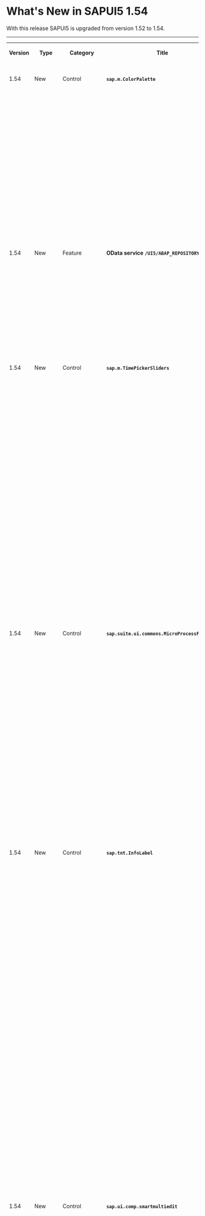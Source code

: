<!-- loioc838330d188c4019826a0a50d7d32db1 -->

# What's New in SAPUI5 1.54

With this release SAPUI5 is upgraded from version 1.52 to 1.54.

****


<table>
<tr>
<th valign="top">

Version



</th>
<th valign="top">

Type



</th>
<th valign="top">

Category



</th>
<th valign="top">

Title



</th>
<th valign="top">

Description



</th>
<th valign="top">

Action



</th>
<th valign="top">

Available as of



</th>
</tr>
<tr>
<td valign="top">

1.54 



</td>
<td valign="top">

New 



</td>
<td valign="top">

Control 



</td>
<td valign="top">

**`sap.m.ColorPalette`** 



</td>
<td valign="top">

**`sap.m.ColorPalette`**

Provides the user with a palette containing up to 15 predefined web-standard colors, such as, Gold, Dark Magenta, and White. You can enable a *Default Color* button with a specified default color visible for the user. If the predefined set of colors is not sufficient, you can enable a *More Colors* button that opens `sap.ui.unified.ColorPicker`. For more information, see the [API Reference](https://ui5.sap.com/#/api/sap.m.ColorPalette) and the [Samples](https://ui5.sap.com/#/entity/sap.m.ColorPalette).

![](images/sap_m_ColorPalette_b85d1e8.png)

<sub>New•Control•Info Only•1.54</sub>



</td>
<td valign="top">

Info Only



</td>
<td valign="top">

2018-04-26



</td>
</tr>
<tr>
<td valign="top">

1.54 



</td>
<td valign="top">

New 



</td>
<td valign="top">

Feature 



</td>
<td valign="top">

**OData service `/UI5/ABAP_REPOSITORY_SRV`** 



</td>
<td valign="top">

**OData service `/UI5/ABAP_REPOSITORY_SRV`**

The OData service `/UI5/ABAP_REPOSITORY_SRV` is now available for loading SAPUI5 apps, components, or libraries into an SAPUI5 ABAP repository located on an SAP NetWeaver Application Server ABAP system for deployment and delivery. The service uploads the underlying files that are collected in a zip file. This can be of interest for SAPUI5 development teams that operate a continuous integration build with a build server, for example Jenkins, and manage their development in a version control system, for example, Git.

For more information, see [Using an OData Service to Load Data to the SAPUI5 ABAP Repository](../05_Developing_Apps/using-an-odata-service-to-load-data-to-the-sapui5-abap-repository-a883327.md).

<sub>New•Feature•Info Only•1.54</sub>



</td>
<td valign="top">

Info Only 



</td>
<td valign="top">

2018-04-26



</td>
</tr>
<tr>
<td valign="top">

1.54 



</td>
<td valign="top">

New 



</td>
<td valign="top">

Control 



</td>
<td valign="top">

**`sap.m.TimePickerSliders`** 



</td>
<td valign="top">

**`sap.m.TimePickerSliders`**

Enables the user to choose time, in different formats, from the available lists in the sliders. The control can be used inside any container. For more information, see the [API Reference](https://ui5.sap.com/#/api/sap.m.TimePickerSliders) and the [Samples](https://ui5.sap.com/#/entity/sap.m.TimePickerSliders).

![](images/New_Control_TimePickerSliders_182377a.png)

<sub>New•Control•Info Only•1.54</sub>



</td>
<td valign="top">

Info Only 



</td>
<td valign="top">

2018-04-26



</td>
</tr>
<tr>
<td valign="top">

1.54 



</td>
<td valign="top">

New 



</td>
<td valign="top">

Control 



</td>
<td valign="top">

**`sap.suite.ui.commons.MicroProcessFlow`** 



</td>
<td valign="top">

**`sap.suite.ui.commons.MicroProcessFlow`**

Enables you to embed process flow indicators into other controls, such as headers, lists, and tables. This control acts as a generic container with process flow nodes laid out linearly along the horizontal axis. By default, the process flow nodes appear as circular icons that use semantic colors and provide click events. The default nodes can be replaced by other SAPUI5 controls, such as micro charts, status indicators, buttons, and labels.

For more information, see [Micro Process Flow](../10_More_About_Controls/micro-process-flow-28977b2.md), the [API Reference](https://ui5.sap.com/#/api/sap.suite.ui.commons.MicroProcessFlow) and the [Samples](https://ui5.sap.com/#/entity/sap.suite.ui.commons.MicroProcessFlow).

![Micro Process Flow with a Popup Dialog](images/WhatsNew_154_MicroProcessFlow_e40ca58.jpg)

<sub>New•Control•Info Only•1.54</sub>



</td>
<td valign="top">

Info Only 



</td>
<td valign="top">

2018-04-26



</td>
</tr>
<tr>
<td valign="top">

1.54 



</td>
<td valign="top">

New 



</td>
<td valign="top">

Control 



</td>
<td valign="top">

**`sap.tnt.InfoLabel`** 



</td>
<td valign="top">

**`sap.tnt.InfoLabel`**

Small non-interactive control whose purpose is to attract attention to a certain piece of information such as a state, quantity, condition. The control is vertically aligned with the SAPUI5 `Input` and `Button` control families.

`InfoLabel` has a `renderMode` property with the values `loose` and `narrow` that specify the side paddings. By default, the padding is loose, but for numeric text values, use narrow paddings.

![](images/Loose_padding_d1abdba.png)

![](images/Narrow_padding_3c06475.png)

The background and text color combinations are predefined. You can choose from 9 color schemes where the text content and choice of color depend on your preferences. The `colorScheme` property also accepts a digit as a value.

![](images/Color_schemes_8cea644.png)

The size of the `InfoLabel` control adjusts to fit other controls, such as non-editable forms or tables, when the `displayOnly` property is set to `true`.

![](images/displayOnly_9023f00.png)

For more information, see the [API Reference](https://ui5.sap.com/#/api/sap.tnt.InfoLabel) and the [Samples](https://ui5.sap.com/#/entity/sap.tnt.InfoLabel).

<sub>New•Control•Info Only•1.54</sub>



</td>
<td valign="top">

Info Only 



</td>
<td valign="top">

2018-04-26



</td>
</tr>
<tr>
<td valign="top">

1.54 



</td>
<td valign="top">

New 



</td>
<td valign="top">

Control 



</td>
<td valign="top">

**`sap.ui.comp.smartmultiedit`** 



</td>
<td valign="top">

**`sap.ui.comp.smartmultiedit`**

Enables the users to perform mass changes on multiple homogeneous objects. When you pass a set of such objects to the `SmartMultiEdit` control, it provides a customizable list of object attributes. Each attribute value can be changed, cleared, or kept as it is. The control provides value helpers, formatting, and validation, based on the data types of individual object attributes. For more information, see [Smart Multi Edit](../10_More_About_Controls/smart-multi-edit-0907251.md), the [API Reference](https://ui5.sap.com/#/api/sap.ui.comp.smartmultiedit.Field) and the [Samples](https://ui5.sap.com/#/entity/sap.ui.comp.smartmultiedit.Container).

![Smart Multi Edit Fields in a Smart Form Dialog](images/WhatsNew_154_SmartMultiEdit_d474f0c.jpg)

<sub>New•Control•Info Only•1.54</sub>



</td>
<td valign="top">

Info Only 



</td>
<td valign="top">

2018-04-26



</td>
</tr>
<tr>
<td valign="top">

1.54 



</td>
<td valign="top">

Changed 



</td>
<td valign="top">

Feature 



</td>
<td valign="top">

**Initialization Module for Bootstrap** 



</td>
<td valign="top">

**Initialization Module for Bootstrap**

You can now specify an initialization module that is loaded and executed after the initialization of the core with the configuration parameter `onInit` like this:.

```html
<script src="/sapui5/resources/sap-ui-core.js" 
	id="sap-ui-bootstrap"
	data-sap-ui-libs="sap.m" 
	data-sap-ui-oninit="module:sap/app/App"
	data-sap-ui-resourceroots='{"sap.app": "my/local/path"}'

	data-sap-ui-theme="sap_belize"></script>

```

For more information, see [Configuration Options and URL Parameters](../04_Essentials/configuration-options-and-url-parameters-91f2d03.md).

<sub>Changed•Feature•Info Only•1.54</sub>



</td>
<td valign="top">

Info Only 



</td>
<td valign="top">

2018-04-26



</td>
</tr>
<tr>
<td valign="top">

1.54 



</td>
<td valign="top">

Changed 



</td>
<td valign="top">

Feature 



</td>
<td valign="top">

**`manifest` Property for Component Containers** 



</td>
<td valign="top">

**`manifest` Property for Component Containers**

You can now also use the "Manifest First" mechanism for component containers. For more information, see [Using and Nesting Components](../04_Essentials/using-and-nesting-components-346599f.md).

<sub>Changed•Feature•Info Only•1.54</sub>



</td>
<td valign="top">

Info Only 



</td>
<td valign="top">

2018-04-26



</td>
</tr>
<tr>
<td valign="top">

1.54 



</td>
<td valign="top">

Changed 



</td>
<td valign="top">

Feature 



</td>
<td valign="top">

**SAPUI5 OData V4 Model** 



</td>
<td valign="top">

**SAPUI5 OData V4 Model**

The new version of the SAPUI5 OData V4 model has the following features:

-   Enhancements to the adapter to use the V4 model with an OData V2 service:

    -   Handling of complex filters with `and`, `or`, `not`, brackets, and frequently used functions including `contains`.

    -   Support for bound operations by evaluating the V2 annotation `sap:action-for`.

    -   Additional annotation conversions and warnings \(in the console\) for V2 annotations that are not converted.


-   Suspend and resume absolute context and list bindings. A suspended binding will not send requests to the backend.

-   Possibility to refresh a single row in an absolute list binding.

-   Support of bound functions.

-   Newly created entities in an absolute list binding are refreshed/reread automatically after the successful post to the server.

-   It is now possible to request the `x-csrf` token and the root metadata document earlier. This is controlled by model parameter [`earlyRequests`](https://ui5.sap.com/#/api/sap.ui.model.odata.v4.ODataModel/constructor).

    > ### Note:  
    > The default value of `earlyRequests` is **false** and this default may change in the future.

-   Action advertisements can be accessed in bindings by specifying `#<namespace>.<action>` 

    > ### Note:  
    > The previous method for metadata access is still available, but we recommend using a double hash \(\#\#\) syntax instead.


> ### Restriction:  
> Due to the limited feature scope of this version of the SAPUI5 OData V4 model, check that all required features are in place before developing applications. Check the detailed documentation of the features, as certain parts of a feature may be missing. While we aim to be compatible with existing controls, some controls might not work due to small incompatibilities compared to `sap.ui.model.odata.(v2.)ODataModel`, or due to missing features in the model \(such as tree binding\). This also applies to smart controls \(`sap.ui.comp` library\) and SAP Fiori elements that do not support the SAPUI5 OData V4 model, as well as controls such as `TreeTable` and `AnalyticalTable`, which are not supported together with the SAPUI5 OData V4 model. The interface for applications has been changed for easier and more efficient use of the model. For a summary of these changes, see [Changes Compared to OData V2 Model](../04_Essentials/changes-compared-to-odata-v2-model-abd4d7c.md).

For more information, see [OData V4 Model](../04_Essentials/odata-v4-model-5de13cf.md), the [API Reference](https://ui5.sap.com/#/api/sap.ui.model.odata.v4), and the [Sample](https://ui5.sap.com/#/entity/sap.ui.model.odata.v4.ODataModel) in the Demo Kit.

<sub>Changed•Feature•Info Only•1.54</sub>



</td>
<td valign="top">

Info Only 



</td>
<td valign="top">

2018-04-26



</td>
</tr>
<tr>
<td valign="top">

1.54 



</td>
<td valign="top">

Changed 



</td>
<td valign="top">

Feature 



</td>
<td valign="top">

**Default Font** 



</td>
<td valign="top">

**Default Font**

A new default font, the 72 font family that offers some legibility and accessibility enhancements, has been implemented.

> ### Note:  
> Make sure the settings in your application are correct and comply with the new font, for example, texts are placed correctly and fonts are used consistently.

<sub>Changed•Feature•Info Only•1.54</sub>



</td>
<td valign="top">

Info Only 



</td>
<td valign="top">

2018-04-26



</td>
</tr>
<tr>
<td valign="top">

1.54 



</td>
<td valign="top">

Changed 



</td>
<td valign="top">

Feature 



</td>
<td valign="top">

**Spreadsheet Export** 



</td>
<td valign="top">

**Spreadsheet Export**

A new worksheet is available for exported spreadsheets in the `sap.ui.export` library that provides additional context information, such as administrative information like the server. For more information, see the [API Reference for `metaSheetName`](https://ui5.sap.com/#/api/sap.ui.export.Spreadsheet) and the [Sample](https://ui5.sap.com/#/sample/sap.ui.comp.sample.smarttable.mtableCustom/preview).

<sub>Changed•Feature•Info Only•1.54</sub>



</td>
<td valign="top">

Info Only 



</td>
<td valign="top">

2018-04-26



</td>
</tr>
<tr>
<td valign="top">

1.54 



</td>
<td valign="top">

Changed 



</td>
<td valign="top">

Feature 



</td>
<td valign="top">

**Support Assistant Performance and Usability Improvements** 



</td>
<td valign="top">

**Support Assistant Performance and Usability Improvements**

There are several improvements in the Support Assistant tool:

-   Better initial loading performance - now each library should have a `.supportrc` file in its root folder. The purpose of this file is to serve as a metadata container to be used by the Support Assistant ruleset loader module.

    For more information, see [Create a Ruleset for a Library](../04_Essentials/create-a-ruleset-for-a-library-b5a5135.md).

-   Improved perceived UI performance during initial tool loading – achieved by early and dynamic rendering of the most important UI elements and introducing a progress bar in the main screen of the Support Assistant.

-   Improved usability:

    -   The selection of rules to run an analysis has been improved. Now, selecting a library selects all the rules it contains.

    -   The *Issues* and *Rules* buttons are now highlighted to show the user which view is active at the moment.

    -   The issue details in the *Issues* view have been moved from the top to the bottom of the window for better usability.



![](images/Support_Assistant_UI_improvements_f3258c9.png)

<sub>Changed•Feature•Info Only•1.54</sub>



</td>
<td valign="top">

Info Only 



</td>
<td valign="top">

2018-04-26



</td>
</tr>
<tr>
<td valign="top">

1.54 



</td>
<td valign="top">

Changed 



</td>
<td valign="top">

Feature 



</td>
<td valign="top">

**UI5 Inspector Updated** 



</td>
<td valign="top">

**UI5 Inspector Updated**

A new minor version 0.9.4 of the UI5 Inspector is available in the Chrome Web Store with some code adjustments and the new SAPUI5 logo.

<sub>Changed•Feature•Info Only•1.54</sub>



</td>
<td valign="top">

Info Only 



</td>
<td valign="top">

2018-04-26



</td>
</tr>
<tr>
<td valign="top">

1.54 



</td>
<td valign="top">

Changed 



</td>
<td valign="top">

Control 



</td>
<td valign="top">

**`sap.f.DynamicPage`** 



</td>
<td valign="top">

**`sap.f.DynamicPage`**

-   A new `areaShrinkRatio` property is now available for the `sap.f.DynamicPageTitle` class. The property assigns shrinking ratios to the three areas in the `sap.f.DynamicPageTitle` \(Heading, Content, and Actions\). The greater value a section has the faster it shrinks when the screen size is reduced. For more information, see the [API Reference](https://ui5.sap.com/#/api/sap.f.DynamicPageTitle/controlProperties).

-   A new `stateChange` event is introduced for the `sap.f.DynamicPageTitle` class. The event is fired when the state of the title \(expanded or collapsed\) is toggled by user interaction \(by clicking/tapping on the title, by using the expand/collapse button, or by scrolling down the `sap.f.DynamicPage` content\). For more information, see the [API Reference](https://ui5.sap.com/#/api/sap.f.DynamicPageTitle/events/stateChange).


<sub>Changed•Control•Info Only•1.54</sub>



</td>
<td valign="top">

Info Only 



</td>
<td valign="top">

2018-04-26



</td>
</tr>
<tr>
<td valign="top">

1.54 



</td>
<td valign="top">

Changed 



</td>
<td valign="top">

Control 



</td>
<td valign="top">

**`sap.f.FlexibleColumnLayout`** 



</td>
<td valign="top">

**`sap.f.FlexibleColumnLayout`**

A new `backgroundDesign` property is added that specifies the background color of the content. The visualization of the different options depends on the used theme. For more information, see the [API Reference](https://ui5.sap.com/#/api/sap.f.FlexibleColumnLayout/controlProperties).

<sub>Changed•Control•Info Only•1.54</sub>



</td>
<td valign="top">

Info Only 



</td>
<td valign="top">

2018-04-26



</td>
</tr>
<tr>
<td valign="top">

1.54 



</td>
<td valign="top">

Changed 



</td>
<td valign="top">

Control 



</td>
<td valign="top">

**Context Menu** 



</td>
<td valign="top">

**Context Menu**

`sap.m library` for `List`/`ListBase`, `Table`, `Tree` controls and tables in `sap.ui.table`: You can now use the context menu for these controls. For more information, see the [API Reference for the `contextMenu` aggregation](https://ui5.sap.com/#/api/sap.ui.table.Table/aggregations), the [API Reference for the `beforeOpenContextMenu` event](https://ui5.sap.com/#/api/sap.ui.table.Table/events/beforeOpenContextMenu) and the [Sample for `sap.ui.Table`](https://ui5.sap.com/#/sample/sap.ui.table.sample.Menus/preview) \(and the same for `ListBase`\), the [Sample for `sap.m.Table`](https://ui5.sap.com/#/sample/sap.m.sample.TableDnD/preview), and the [Sample for `List`](https://ui5.sap.com/#/sample/sap.m.sample.ListGrouping/preview).

<sub>Changed•Control•Info Only•1.54</sub>



</td>
<td valign="top">

Info Only 



</td>
<td valign="top">

2018-04-26



</td>
</tr>
<tr>
<td valign="top">

1.54 



</td>
<td valign="top">

Changed 



</td>
<td valign="top">

Control 



</td>
<td valign="top">

**Drag and Drop** 



</td>
<td valign="top">

**Drag and Drop**

`sap.m library` for `List`, `Table`, `Tree` controls: You can now use drag and drop for these controls with aggregation `dragDropConfig`. For more information, see the [API Reference for the `dragDropConfig` aggregation](https://ui5.sap.com/#/api/sap.m.ListBase/aggregations.html), the [Sample for `Table`](https://ui5.sap.com/#/sample/sap.m.sample.TableDnD/preview), and the [Sample for `Tree`](https://ui5.sap.com/#/sample/sap.m.sample.TreeDnD/preview).

<sub>Changed•Control•Info Only•1.54</sub>



</td>
<td valign="top">

Info Only 



</td>
<td valign="top">

2018-04-26



</td>
</tr>
<tr>
<td valign="top">

1.54 



</td>
<td valign="top">

Changed 



</td>
<td valign="top">

Control 



</td>
<td valign="top">

**`sap.m.CheckBox`** 



</td>
<td valign="top">

**`sap.m.CheckBox`**

-   A new `wrapping` property is now available that determines whether the text in the control's label is wrapped. When set to `false` \(default\), the label's text is truncated with an ellipsis at the end.

-   A new `displayOnly` property is added that enables visually distinguishable rendering of the control in gray. When set to `true`, the control becomes non-focusable and is not part of the tab chain. The `displayOnly` state is intended to be used in form controls only, and it is different from the read-only state.


For more information, see the [API Reference](https://ui5.sap.com/#/api/sap.m.CheckBox/controlProperties) and the [Sample](https://ui5.sap.com/#/sample/sap.m.sample.CheckBox/preview).

<sub>Changed•Control•Info Only•1.54</sub>



</td>
<td valign="top">

Info Only 



</td>
<td valign="top">

2018-04-26



</td>
</tr>
<tr>
<td valign="top">

1.54 



</td>
<td valign="top">

Changed 



</td>
<td valign="top">

Control 



</td>
<td valign="top">

**`sap.m.DateTimeField`** 



</td>
<td valign="top">

**`sap.m.DateTimeField`**

With the new `initialFocusedDateValue` property, you can now set a JavaScript `Date` object to define the initially focused date/time when a picker popup is opened. This can be used in the context of `sap.m.TimePicker`, `sap.m.DatePicker`, or `sap.m.DateTimePicker` and it only takes into account the time part, the date part, or both parts of the JavaScript `Date` object, respectively. For more information, see the [API Reference](https://ui5.sap.com/#/api/sap.m.DateTimeField).

<sub>Changed•Control•Info Only•1.54</sub>



</td>
<td valign="top">

Info Only 



</td>
<td valign="top">

2018-04-26



</td>
</tr>
<tr>
<td valign="top">

1.54 



</td>
<td valign="top">

Changed 



</td>
<td valign="top">

Control 



</td>
<td valign="top">

**`sap.m.IconTabBar`** 



</td>
<td valign="top">

**`sap.m.IconTabBar`**

-   Updated drag and drop feature for visible tab areas - the drag and drop feature has a new visual indication, including a drop area indicator and a ghost element. The keyboard handling is also updated.

-   Implemented drag and drop in the overflow area of `IconTabBar` – the drag and drop feature is added in the overflow list of `sap.m.IconTabBar`. Rearranging tabs using the keyboard is also enabled in the overflow.

    For more information, see the [API Reference](https://ui5.sap.com/#/api/sap.m.IconTabHeader) and the [Sample](https://ui5.sap.com/#/sample/sap.m.sample.IconTabBarDragDrop/preview).


<sub>Changed•Control•Info Only•1.54</sub>



</td>
<td valign="top">

Info Only 



</td>
<td valign="top">

2018-04-26



</td>
</tr>
<tr>
<td valign="top">

1.54 



</td>
<td valign="top">

Changed 



</td>
<td valign="top">

Control 



</td>
<td valign="top">

**`sap.m.Label`** 



</td>
<td valign="top">

**`sap.m.Label`**

A new `vAlign` property has been added. It specifies the vertical alignment of `sap.m.Label`. To preserve the current behavior of the control, the default value of the property is `inherit`. From now on, app developers can set vertical alignment of `sap.m.Label` with the `vAlign` property using its get/set method, which accepts values from the `sap.ui.core.VerticalAlign` interface. For more information, see the [API Reference](https://ui5.sap.com/#/api/sap.m.Label).

<sub>Changed•Control•Info Only•1.54</sub>



</td>
<td valign="top">

Info Only 



</td>
<td valign="top">

2018-04-26



</td>
</tr>
<tr>
<td valign="top">

1.54 



</td>
<td valign="top">

Changed 



</td>
<td valign="top">

Control 



</td>
<td valign="top">

**`sap.m.Link`** 



</td>
<td valign="top">

**`sap.m.Link`**

A new `validateUrl` property has been added that defines whether the link target URI should be validated. If validation fails, the value of the `href` property will still be set, but it will not be applied to the DOM tree. For more information, see the [API Reference](https://ui5.sap.com/#/api/sap.m.Link/controlProperties).

<sub>Changed•Control•Info Only•1.54</sub>



</td>
<td valign="top">

Info Only 



</td>
<td valign="top">

2018-04-26



</td>
</tr>
<tr>
<td valign="top">

1.54 



</td>
<td valign="top">

Changed 



</td>
<td valign="top">

Control 



</td>
<td valign="top">

**`sap.m.MessagePage`** 



</td>
<td valign="top">

**`sap.m.MessagePage`**

-   With the new `enableFormattedText` Boolean property, you can now enable the text that is set in the `description` property to be rendered as HTML. The new property takes effect only when the `customDescription` aggregation is not set.For a list of supported HTML tags, see the [API Reference](https://ui5.sap.com/#/api/sap.m.FormattedText) for `sap.m.FormattedText`.

-   A new `buttons` aggregation is implemented that allows you to add buttons \(of type `sap.m.Button`\) to the `sap.m.MessagePage`. The buttons are centered under the description of the `MessagePage`. If more buttons are added, and enough space is available , they will be rendered on two or more lines.


For more information, see the [API Reference](https://ui5.sap.com/#/api/sap.m.MessagePage) and the [Sample](https://ui5.sap.com/#/sample/sap.m.sample.MessagePageWithButtons/preview).

<sub>Changed•Control•Info Only•1.54</sub>



</td>
<td valign="top">

Info Only 



</td>
<td valign="top">

2018-04-26



</td>
</tr>
<tr>
<td valign="top">

1.54 



</td>
<td valign="top">

Changed 



</td>
<td valign="top">

Control 



</td>
<td valign="top">

**`sap.m.ObjectStatus`** 



</td>
<td valign="top">

**`sap.m.ObjectStatus`**

The control now has the option to have an active icon and text so the user can click/tap on them. To do this, set the new `active` property to `true`. There is also a new `press` event that fires when the user clicks/taps on active text/icon. For more information, see the [API Reference](https://ui5.sap.com/#/api/sap.m.ObjectStatus) and the [Sample](https://ui5.sap.com/#/sample/sap.m.sample.ObjectStatus/preview).

<sub>Changed•Control•Info Only•1.54</sub>



</td>
<td valign="top">

Info Only 



</td>
<td valign="top">

2018-04-26



</td>
</tr>
<tr>
<td valign="top">

1.54 



</td>
<td valign="top">

Changed 



</td>
<td valign="top">

Control 



</td>
<td valign="top">

**`sap.m.OverflowToolbar`** 



</td>
<td valign="top">

**`sap.m.OverflowToolbar`**

The `sap.m.Label` control is now added to the list of controls that can be moved to the overflow area of `sap.m.OverflowToolbar`.

<sub>Changed•Control•Info Only•1.54</sub>



</td>
<td valign="top">

Info Only 



</td>
<td valign="top">

2018-04-26



</td>
</tr>
<tr>
<td valign="top">

1.54 



</td>
<td valign="top">

Changed 



</td>
<td valign="top">

Control 



</td>
<td valign="top">

**`sap.m.PlanningCalendar`**:



</td>
<td valign="top">

**`sap.m.PlanningCalendar`**

-   A new `getSelectedAppointments` method is implemented which holds the IDs of the selected appointments. If no appointments are selected, an empty array is returned. This is an addition to the `appointmentSelect` event and its `appointment` parameter where you can listen for the value of the `selected` property. For more information, see the [API Reference](https://ui5.sap.com/#/api/sap.m.PlanningCalendar/methods/getSelectedAppointments) and the [Sample](https://ui5.sap.com/#/sample/sap.m.sample.PlanningCalendar/preview).

-   The control now provides the possibility for the user to drag and drop appointments in one `PlanningCalendarRow`. You can enable this behavior with the `enableAppointmentDragAndDrop` Boolean property. When an appointment is dropped over a drop target area, an `appointmentDrop` event is fired. For more information, see the [API Reference](https://ui5.sap.com/#/api/sap.m.PlanningCalendarRow) and the [Sample](https://ui5.sap.com/#/sample/sap.m.sample.PlanningCalendarDnD/preview).

-   For large screens, the date navigation arrows are now displayed closer to the date picker button to improve the experience of date navigation in the `sap.m.PlanningCalendar`.

-   With the use of the new `stickyHeader` property, you can now enable the header area to remain visible \(fixed on top\) when the rest of the content is scrolled out of view. For more information, see the [API Reference](https://ui5.sap.com/#/api/sap.m.PlanningCalendar) and the [Sample](https://ui5.sap.com/#/sample/sap.m.sample.PlanningCalendarWithStickyHeader/preview).

    > ### Restriction:  
    > There is limited browser support, hence the `stickyHeader` API is in experimental state. This API should not be used in a production environment.

-   Until now, the appointments in `sap.m.PlanningCalendar` were sorted vertically according to their duration with the longer ones being on top. With the introduction of the new API method `setCustomAppointmentsSorterCallback`, you can now sort the appointments in a custom way. For more information, see the [API Reference](https://ui5.sap.com/#/api/sap.m.PlanningCalendar) and the [Sample](https://ui5.sap.com/#/sample/sap.m.sample.PlanningCalendarOneLine/preview).


<sub>Changed•Control•Info Only•1.54</sub>



</td>
<td valign="top">

Info Only 



</td>
<td valign="top">

2018-04-26



</td>
</tr>
<tr>
<td valign="top">

1.54 



</td>
<td valign="top">

Changed 



</td>
<td valign="top">

Control 



</td>
<td valign="top">

**`sap.m.StepInput`** 



</td>
<td valign="top">

**`sap.m.StepInput`**

-   You can now add a description and align the text with the use of the new properties: `description`, `fieldWidth`, and `textAlign`. With the `description` property, you can display text after the input field. The `fieldWidth` property specifies how much of the available space is taken from the field and how much from the description \(equal by default\). The `textAlign` property enables you to choose how the numbers in the input field are aligned. For more information, see the [API Reference](https://ui5.sap.com/#/api/sap.m.StepInput/controlProperties).

-   The control now increases the speed in which the value changes when the user presses and holds the increase or decrease buttons.

-   With the new `stepMode` property, you can now decide which calculation method to use for the `value` when the user chooses the increase/decrease buttons. The `AdditionAndSubtraction` type simply adds/subtracts the current `step` to/from the `value`, while the `Multiple` type increases/decreases the `value` to the closest number that is divisible by the `step`. For more information, see the [API Reference](https://ui5.sap.com/#/api/sap.m.StepInput) and the [Sample](https://ui5.sap.com/#/sample/sap.m.sample.StepInput/preview).


<sub>Changed•Control•Info Only•1.54</sub>



</td>
<td valign="top">

Info Only 



</td>
<td valign="top">

2018-04-26



</td>
</tr>
<tr>
<td valign="top">

1.54 



</td>
<td valign="top">

Changed 



</td>
<td valign="top">

Control 



</td>
<td valign="top">

**`sap.m.TimePicker`** 



</td>
<td valign="top">

**`sap.m.TimePicker`**

-   You can now set not only a `00:00` time value but also `24:00` if you need the time to represent the end of the day. To enable this option, set the new `support2400` Boolean property to `true`. For more information, see the [API Reference](https://ui5.sap.com/#/api/sap.m.TimePicker) and the [Sample](https://ui5.sap.com/#/sample/sap.m.sample.TimePicker/preview).

-   With the use of the new `maskMode` property, you can now disable the assistance that is provided for the `sap.m.TimePicker` input. This enables variable length time formats, for example AM/PM formats in different languages. For more information, see the [API Reference](https://ui5.sap.com/#/api/sap.m.TimePicker).


<sub>Changed•Control•Info Only•1.54</sub>



</td>
<td valign="top">

Info Only 



</td>
<td valign="top">

2018-04-26



</td>
</tr>
<tr>
<td valign="top">

1.54 



</td>
<td valign="top">

Changed 



</td>
<td valign="top">

Control 



</td>
<td valign="top">

**`sap.m.Toolbar`** 



</td>
<td valign="top">

**`sap.m.Toolbar`**

A new `style` property has been added that defines the visual style of the `sap.m.Toolbar`. The available styles are theme-dependent and can differ based on the currently used theme. For more information, see the [API Reference](https://ui5.sap.com/#/api/sap.m.Toolbar/controlProperties) and the [Sample](https://ui5.sap.com/#/sample/sap.m.sample.ToolbarDesign/preview).

<sub>Changed•Control•Info Only•1.54</sub>



</td>
<td valign="top">

Info Only 



</td>
<td valign="top">

2018-04-26



</td>
</tr>
<tr>
<td valign="top">

1.54 



</td>
<td valign="top">

Changed 



</td>
<td valign="top">

Control 



</td>
<td valign="top">

**`sap.m.WizardStep`** 



</td>
<td valign="top">

**`sap.m.WizardStep`**

A new Boolean property called `optional` has been added. When set to `true`, it marks a step with the text “Optional” under the step’s title. The new property only affects the visual appearance of the step and does not provide any behavioral changes to the control. For more information, see the [API Reference](https://ui5.sap.com/#/api/sap.m.WizardStep).



</td>
<td valign="top">

Info Only 



</td>
<td valign="top">

2018-04-26



</td>
</tr>
<tr>
<td valign="top">

1.54 



</td>
<td valign="top">

Changed 



</td>
<td valign="top">

Control 



</td>
<td valign="top">

**`sap.ui.comp`** 



</td>
<td valign="top">

**`sap.ui.comp`**

**`sap.ui.comp`** library for `SmartChart`, `SmartFilterBar`, `SmartField` controls: The `com.sap.vocabularies.Common.v1.IsCalendarDate` annotation is now supported. For more information, see the [API Reference](https://ui5.sap.com/#/api/sap.ui.comp.smartfield.SmartField/annotations/IsCalendarDate).

<sub>Changed•Control•Info Only•1.54</sub>



</td>
<td valign="top">

Info Only 



</td>
<td valign="top">

2018-04-26



</td>
</tr>
<tr>
<td valign="top">

1.54 



</td>
<td valign="top">

Changed 



</td>
<td valign="top">

Control 



</td>
<td valign="top">

**`sap.ui.comp.smartchart.SmartChart`** 



</td>
<td valign="top">

**`sap.ui.comp.smartchart.SmartChart`**

-   To improve the responsive behavior of the `SmartChart` control on mobile devices, the UI elements on the toolbar have been rearranged.

-   The new lightweight sample for the `SmartChart` control shows how the control can be used in a simplified way. The toolbar now only includes the title and the possibility to navigate to the related semantic object. For more information, see the [Sample](https://ui5.sap.com/#/sample/sap.ui.comp.sample.smartchart.lightweight/preview).


<sub>Changed•Control•Info Only•1.54</sub>



</td>
<td valign="top">

Info Only 



</td>
<td valign="top">

2018-04-26



</td>
</tr>
<tr>
<td valign="top">

1.54 



</td>
<td valign="top">

Changed 



</td>
<td valign="top">

Control 



</td>
<td valign="top">

**`sap.ui.comp.smartfilterbar.SmartFilterBar`** 



</td>
<td valign="top">

**`sap.ui.comp.smartfilterbar.SmartFilterBar`**

-   In addition to the filters of the bound entity set, the `SmartFilterBar` control now displays parameters of an annotated parameter entity set also for non-aggregating OData services.

-   The `Edm.DateTimeOffset` data type for OData services is now supported. For more information, see the [API Reference](https://ui5.sap.com/#/api/sap.ui.comp.smartfilterbar.SmartFilterBar/annotations/summary).


<sub>Changed•Control•Info Only•1.54</sub>



</td>
<td valign="top">

Info Only 



</td>
<td valign="top">

2018-04-26



</td>
</tr>
<tr>
<td valign="top">

1.54 



</td>
<td valign="top">

Changed 



</td>
<td valign="top">

Control 



</td>
<td valign="top">

**`sap.ui.comp.navpopover.SmartLink`** 



</td>
<td valign="top">

**`sap.ui.comp.navpopover.SmartLink`**

The contact information for the `SmartLink` control can now also display address information. For more information, see the [Sample](https://ui5.sap.com/#/sample/sap.ui.comp.sample.smartlink.example_08/preview). 

<sub>Changed•Control•Info Only•1.54</sub>



</td>
<td valign="top">

Info Only 



</td>
<td valign="top">

2018-04-26



</td>
</tr>
<tr>
<td valign="top">

1.54 



</td>
<td valign="top">

Changed 



</td>
<td valign="top">

Control 



</td>
<td valign="top">

**`sap.ui.comp.smartform.SmartForm`** 



</td>
<td valign="top">

**`sap.ui.comp.smartform.SmartForm`**

Labels in form controls are now wrapped automatically using the `wrapping` property of `sap.m.label`. This prevents long labels from being cut off.

<sub>Changed•Control•Info Only•1.54</sub>



</td>
<td valign="top">

Info Only 



</td>
<td valign="top">

2018-04-26



</td>
</tr>
<tr>
<td valign="top">

1.54 



</td>
<td valign="top">

Changed 



</td>
<td valign="top">

Control 



</td>
<td valign="top">

**`sap.ui.comp.smarttable.SmartTable`** 



</td>
<td valign="top">

**`sap.ui.comp.smarttable.SmartTable`**

`SmartTable` now supports the `CriticalityType` annotation \(for tables of type `sap.ui.table`\) and the `TextArrangement` annotation \(for `AnalyticalTable`\). For more information, see the [API Reference for `CriticalityType`](https://ui5.sap.com/#/api/sap.ui.comp.smarttable.SmartTable/annotations/CriticalityType), the [API Reference for `TextArrangement`](https://ui5.sap.com/#/api/sap.ui.comp.smarttable.SmartTable/annotations/TextArrangement), and the [Sample](https://ui5.sap.com/#/sample/sap.ui.comp.sample.smarttable.smartMTableWithCriticality/preview).

<sub>Changed•Control•Info Only•1.54</sub>



</td>
<td valign="top">

Info Only 



</td>
<td valign="top">

2018-04-26



</td>
</tr>
<tr>
<td valign="top">

1.54 



</td>
<td valign="top">

Changed 



</td>
<td valign="top">

Control 



</td>
<td valign="top">

**`sap.ui.layout.form.Form`** 



</td>
<td valign="top">

**`sap.ui.layout.form.Form`**

Labels in form controls are now wrapped automatically using the `wrapping` property of `sap.m.label`. This prevents long labels from being cut off. For more information, see the [Sample](https://ui5.sap.com/#/sample/sap.ui.layout.sample.Form354wide/preview).

<sub>Changed•Control•Info Only•1.54</sub>



</td>
<td valign="top">

Info Only 



</td>
<td valign="top">

2018-04-26



</td>
</tr>
<tr>
<td valign="top">

1.54 



</td>
<td valign="top">

Changed 



</td>
<td valign="top">

Control 



</td>
<td valign="top">

**`sap.ui.richtexteditor.RichTextEditor`** 



</td>
<td valign="top">

**`sap.ui.richtexteditor.RichTextEditor`**

-   The `RichTextEditor` now supports editing inserted links and images. If the `showGroupLink` or `showGroupInsert` are visible in the custom header, they will display three buttons - one for creating/editing a link, one for unlinking and one for creating/editing an image. Clicking on *Insert/Edit Link* without a selected item will create a new link or image. Clicking on the buttons while an object \(image or text\) is selected in the editor allows you to edit the properties of the selected object. If text is selected, it will be automatically entered as link text.

-   The `RichTextEditor` now provides an option for customizing the position of the button groups in the custom toolbar. This can be done by supplying a value for the new `customToolbarPriority` property of the button group. The property accepts positive numeric values. The groups in the toolbar are placed in ascending order respective to their `customToolbarPriority` values.

-   The color selection mechanism of the `RichTextEditor` is enhanced by using the newly introduced `sap.m.ColorPalette` control. It provides a default set of colors, an option for adding custom colors by selecting *More Colors…*, and the possibility to revert the color changes back to default by selecting *Default Color*. Once selected, the color can be easily applied to other elements.


<sub>Changed•Control•Info Only•1.54</sub>



</td>
<td valign="top">

Info Only 



</td>
<td valign="top">

2018-04-26



</td>
</tr>
<tr>
<td valign="top">

1.54 



</td>
<td valign="top">

Changed 



</td>
<td valign="top">

Control 



</td>
<td valign="top">

**`sap.ui.table.TreeTable`** 



</td>
<td valign="top">

**`sap.ui.table.TreeTable`**

You can now expand and collapse multiple rows at once. For more information, see the [API Reference for `expand`](https://ui5.sap.com/#/api/sap.ui.table.TreeTable/methods/expand) and the [API Reference for `collapse`](https://ui5.sap.com/#/api/sap.ui.table.TreeTable/methods/collapse) and the [Sample](https://ui5.sap.com/#/sample/sap.ui.table.sample.TreeTable.JSONTreeBinding/preview).

<sub>Changed•Control•Info Only•1.54</sub>



</td>
<td valign="top">

Info Only 



</td>
<td valign="top">

2018-04-26



</td>
</tr>
<tr>
<td valign="top">

1.54 



</td>
<td valign="top">

Changed 



</td>
<td valign="top">

Control 



</td>
<td valign="top">

**`sap.ui.unified.CalendarLegend`** 



</td>
<td valign="top">

**`sap.ui.unified.CalendarLegend`**

With the use of the new `standardItems` property, you now have the option to configure which of the standard items related to the calendar days \(`today`, `selected`, `working`, and `non-working`\) to display. For more information, see the [API Reference](https://ui5.sap.com/#/api/sap.ui.unified.CalendarLegend) and the [Sample](https://ui5.sap.com/#/sample/sap.ui.unified.sample.CalendarSpecialDaysLegend/preview).

<sub>Changed•Control•Info Only•1.54</sub>



</td>
<td valign="top">

Info Only 



</td>
<td valign="top">

2018-04-26



</td>
</tr>
<tr>
<td valign="top">

1.54 



</td>
<td valign="top">

Changed 



</td>
<td valign="top">

Control 



</td>
<td valign="top">

**`sap.ui.unified.Currency`** 



</td>
<td valign="top">

**`sap.ui.unified.Currency`**

The new `stringValue` property enables you to display very large numbers \(16+ characters\) without losing precision. For more information, see the [API Reference](https://ui5.sap.com/#/api/sap.ui.unified.Currency) and the [Sample](https://ui5.sap.com/#/sample/sap.ui.unified.sample.Currency/preview).

<sub>Changed•Control•Info Only•1.54</sub>



</td>
<td valign="top">

Info Only 



</td>
<td valign="top">

2018-04-26



</td>
</tr>
<tr>
<td valign="top">

1.54 



</td>
<td valign="top">

Changed 



</td>
<td valign="top">

SAP Fiori Elements 



</td>
<td valign="top">

**SAP Fiori Elements** 



</td>
<td valign="top">

**SAP Fiori Elements**

**List Report and Object Page**

List report and object page have the following new and enhanced features:

**General Features**

-   You can prefill fields with values when creating an entity. Two options are available:

    -   Creation via cross-app navigation

    -   Passing values entered by the user into the filter bar using an extension point


    For more information, see [Prefilling Fields When Creating a New Entity](../06_SAP_Fiori_Elements/prefilling-fields-when-creating-a-new-entity-11ff444.md) and [Prefilling Fields When Creating a New Entity Using an Extension Point](../06_SAP_Fiori_Elements/prefilling-fields-when-creating-a-new-entity-using-an-extension-point-189e2d8.md).

-   Using the `securedExecution` method from the `ExtensionAPI` you can add and display custom messages. You can now define a custom title for the message popup, which is displayed if transient messages come from the backend. For more information, see [Adding Custom Messages](../06_SAP_Fiori_Elements/adding-custom-messages-5a9a2a0.md).

-   You can implement inner app state handling for custom UI elements. For more information, see [Custom State Handling for Extended Apps](../06_SAP_Fiori_Elements/custom-state-handling-for-extended-apps-89fa878.md).

-   In SAP Web IDE, the wizard to create new projects has been enhanced. In the *Template Customization* step, you can now choose an additional OData sub-navigation target. You can also decide whether your app is to include smart variant management and / or flexible column layout.

-   In SAP Web IDE, the wizard to create extensions has been enhanced. You can now use the wizard to create the following:

    -   Table column extensions in the list report

    -   Table column and form extensions on the object page

    -   Extensions in the header area of the object page


    For more information, see [Extending SAP Fiori Elements-Based Apps](../06_SAP_Fiori_Elements/extending-sap-fiori-elements-based-apps-358cf25.md).


**Object Page View**

-   Single selection in object page tables is enabled by default. You can enable multi-select for your object page tables, if required.

-   You can hide features on the object page using the `UI.Hidden` annotation. For more information, see [Hiding Features Using the UI.Hidden Annotation](../06_SAP_Fiori_Elements/hiding-features-using-the-ui-hidden-annotation-ca00ee4.md).
-   If you need to add additional information to object page sections that is not available with annotations, you can use extension points to adding dynamic side content to object page sections. For more information, see [Adding Dynamic Side Content to Object Page Sections](../06_SAP_Fiori_Elements/adding-dynamic-side-content-to-object-page-sections-8e01a46.md).
-   When a user deletes a line in a table on the object page, a confirmation dialog box is displayed. You can adapt the displayed default texts for every table. For more information, see [Adapting Texts for Confirmation Dialog Box When Deleting Lines in a Table](../06_SAP_Fiori_Elements/adapting-texts-for-confirmation-dialog-box-when-deleting-lines-in-a-table-0d1fbf4.md).


**Worklist**

Worklist variants can now be shared, and control-level variants can be enabled in the worklist. For more information, see [Worklist](../06_SAP_Fiori_Elements/worklist-d1d588f.md).

**Analytical List Page**

Analytical list page has the following new and enhanced features:

-   Applications can configure filterable Key Performance Indicator \(KPI\) tags to react to filter bar changes. For more information, see [Creating Key Performance Indicator Tags](../06_SAP_Fiori_Elements/creating-key-performance-indicator-tags-d80a360.md).

-   The global and filterable KPIs can now display KPI tag values with a unit of measure. For more information, see [Creating Key Performance Indicator Tags](../06_SAP_Fiori_Elements/creating-key-performance-indicator-tags-d80a360.md).

-   In the `SmartTable` control you can now add semantic row level coloring of records. For more information, see [Configuring the Table-Only View as the Default Option](../06_SAP_Fiori_Elements/configuring-the-table-only-view-as-the-default-option-d074e26.md).

-   The SAP Web IDE template extension wizard lets you add custom filters and actions. For more information, see [Further Post-Generation Steps](../06_SAP_Fiori_Elements/further-post-generation-steps-3fad794.md).

-   Applications can now implement `onListNavigationExtension` to configure different targets for each row in the table. For more information, see [Smart Table Extensions](../06_SAP_Fiori_Elements/smart-table-extensions-4117ef9.md).


**Overview Page**

Overview Page has the following new and enhanced features:

-   Support for navigation breakouts \(extension points\) that let you configure multiple navigation targets from different areas of a card \(different targets from different line items\).

-   Link list card supports:

    -   Quick view to show contact annotation information

    -   `SmartLink` control to show semantic object information


    For more information, see [Link List Cards](../06_SAP_Fiori_Elements/link-list-cards-0326f91.md).

-   List card supports all the data points with `CriticalityCalculation` and is colored based on the corresponding property. For more information, see [List Cards](../06_SAP_Fiori_Elements/list-cards-56f39e0.md).

-   Column stacked chart supports semantic coloring of the bars based on the user's choice of colors. For more information, see [Chart Cards Used in Overview Pages](../06_SAP_Fiori_Elements/chart-cards-used-in-overview-pages-68e62ad.md).

-   Analytic cards now support units of measure in chart title. For more information, see [Analytical Cards](../06_SAP_Fiori_Elements/analytical-cards-d7b0b42.md).


<sub>Changed•SAP Fiori Elements•Info Only•1.54</sub>



</td>
<td valign="top">

Info Only 



</td>
<td valign="top">

2018-04-26



</td>
</tr>
<tr>
<td valign="top">

1.54 



</td>
<td valign="top">

Changed 



</td>
<td valign="top">

Analysis Path Framework \(APF\) 



</td>
<td valign="top">

**Analysis Path Framework \(APF\)** 



</td>
<td valign="top">

**Analysis Path Framework \(APF\)**

APF has the following enhanced features:

-   The donut chart has been added to the predefined representation types shipped with APF.

    For more information, see [Predefined Representation Types](../07_APF/predefined-representation-types-74db7d5.md).

-   In an APF runtime application, the option to download data as a Microsoft Excel file is now also available in the alternative list view of any chart.

    For more information, see [The Step Toolbar](../07_APF/the-step-toolbar-89db7d5.md).

-   The representation configuration now has mandatory fields that must be filled to avoid errors at runtime.

    For more information, see [Creating Representations](../07_APF/creating-representations-41e2803.md).


<sub>Changed•Analysis Path Framework \(APF\)•Info Only•1.54</sub>



</td>
<td valign="top">

Info Only 



</td>
<td valign="top">

2018-04-26



</td>
</tr>
<tr>
<td valign="top">

1.54 



</td>
<td valign="top">

Changed 



</td>
<td valign="top">

User Documentation 



</td>
<td valign="top">

**Documentation Updates** 



</td>
<td valign="top">

**Documentation Updates**

-   We have a new tutorial: [OData V4 Tutorial](../03_Get-Started/odata-v4-tutorial-bcdbde6.md).

-   We have reworked the [Data Binding](../04_Essentials/data-binding-68b9644.md) section under *Essentials*.

-   We received feedback that many examples throughout the documentation were outdated and still used the old OData model, the deprecated `sap.ui.commons` library, or used the deprecated `jQuery.sap.require` syntax. We are currently working on updating all the occurrences, and you may already notice that we have made a big step forward in this version. Nevertheless, there will still be topics we could not yet update - please be patient and allow us some more time to finish this task.


<sub>Changed•User Documentation•Info Only•1.54</sub>



</td>
<td valign="top">

Info Only 



</td>
<td valign="top">

2018-04-26



</td>
</tr>
<tr>
<td valign="top">

1.54 



</td>
<td valign="top">

New 



</td>
<td valign="top">

Feature 



</td>
<td valign="top">

**Demo Kit Improvements** 



</td>
<td valign="top">

**Demo Kit Improvements**

-   Information about downloading SAPUI5 can now be accessed easily through the new *Download* button on the home page:

    ![](images/UI5_Download_Button_8a1b47a.png)

-   A new *API Reference* button is now available when a sample page is loaded. It links directly to the control's API information:

    ![](images/API_Reference_button_in_Samples_2f112d6.png)

-   In the *API Reference*, information is now available if an aggregation is used by default:

    ![](images/Default_Aggregation_0b98785.png)

-   Browser back button functionality is available for the *API Reference* as the navigation steps are now persisted in the browser history.

-   Performance improvements: We have enabled lazy loading for the methods in the *API Reference* and implemented other various optimizations. The performance of the app has improved as a result.


<sub>Changed•Feature•Info Only•1.54</sub>



</td>
<td valign="top">

Info Only 



</td>
<td valign="top">

2018-04-26



</td>
</tr>
</table>

**Related Information**  


[What's New in SAPUI5 1.117](what-s-new-in-sapui5-1-117-029d3b4.md "With this release SAPUI5 is upgraded from version 1.116 to 1.117.")

[What's New in SAPUI5 1.116](what-s-new-in-sapui5-1-116-ebd6f34.md "With this release SAPUI5 is upgraded from version 1.115 to 1.116.")

[What's New in SAPUI5 1.115](what-s-new-in-sapui5-1-115-409fde8.md "With this release SAPUI5 is upgraded from version 1.114 to 1.115.")

[What's New in SAPUI5 1.114](what-s-new-in-sapui5-1-114-890fce1.md "With this release SAPUI5 is upgraded from version 1.113 to 1.114.")

[What's New in SAPUI5 1.113](what-s-new-in-sapui5-1-113-a9553fe.md "With this release SAPUI5 is upgraded from version 1.112 to 1.113.")

[What's New in SAPUI5 1.112](what-s-new-in-sapui5-1-112-34afc69.md "With this release SAPUI5 is upgraded from version 1.111 to 1.112.")

[What's New in SAPUI5 1.111](what-s-new-in-sapui5-1-111-7a67837.md "With this release SAPUI5 is upgraded from version 1.110 to 1.111.")

[What's New in SAPUI5 1.110](what-s-new-in-sapui5-1-110-71a855c.md "With this release SAPUI5 is upgraded from version 1.109 to 1.110.")

[What's New in SAPUI5 1.109](what-s-new-in-sapui5-1-109-3264bd2.md "With this release SAPUI5 is upgraded from version 1.108 to 1.109.")

[What's New in SAPUI5 1.108](what-s-new-in-sapui5-1-108-66e33f0.md "With this release SAPUI5 is upgraded from version 1.107 to 1.108.")

[What's New in SAPUI5 1.107](what-s-new-in-sapui5-1-107-d4ff916.md "With this release SAPUI5 is upgraded from version 1.106 to 1.107.")

[What's New in SAPUI5 1.106](what-s-new-in-sapui5-1-106-5b497b0.md "With this release SAPUI5 is upgraded from version 1.105 to 1.106.")

[What's New in SAPUI5 1.105](what-s-new-in-sapui5-1-105-4d6c00e.md "With this release SAPUI5 is upgraded from version 1.104 to 1.105.")

[What's New in SAPUI5 1.104](what-s-new-in-sapui5-1-104-69e567c.md "With this release SAPUI5 is upgraded from version 1.103 to 1.104.")

[What's New in SAPUI5 1.103](what-s-new-in-sapui5-1-103-0e98c76.md "With this release SAPUI5 is upgraded from version 1.102 to 1.103.")

[What's New in SAPUI5 1.102](what-s-new-in-sapui5-1-102-f038c99.md "With this release SAPUI5 is upgraded from version 1.101 to 1.102.")

[What's New in SAPUI5 1.101](what-s-new-in-sapui5-1-101-7733b00.md "With this release SAPUI5 is upgraded from version 1.100 to 1.101.")

[What's New in SAPUI5 1.100](what-s-new-in-sapui5-1-100-27dec1d.md "With this release SAPUI5 is upgraded from version 1.99 to 1.100.")

[What's New in SAPUI5 1.99](what-s-new-in-sapui5-1-99-4f35848.md "With this release SAPUI5 is upgraded from version 1.98 to 1.99.")

[What's New in SAPUI5 1.98](what-s-new-in-sapui5-1-98-d9f16f2.md "With this release SAPUI5 is upgraded from version 1.97 to 1.98.")

[What's New in SAPUI5 1.97](what-s-new-in-sapui5-1-97-fa0e282.md "With this release SAPUI5 is upgraded from version 1.96 to 1.97.")

[What's New in SAPUI5 1.96](what-s-new-in-sapui5-1-96-7a9269f.md "With this release SAPUI5 is upgraded from version 1.95 to 1.96.")

[What's New in SAPUI5 1.95](what-s-new-in-sapui5-1-95-a1aea67.md "With this release SAPUI5 is upgraded from version 1.94 to 1.95.")

[What's New in SAPUI5 1.94](what-s-new-in-sapui5-1-94-c40f1e6.md "With this release SAPUI5 is upgraded from version 1.93 to 1.94.")

[What's New in SAPUI5 1.93](what-s-new-in-sapui5-1-93-f273340.md "With this release SAPUI5 is upgraded from version 1.92 to 1.93.")

[What's New in SAPUI5 1.92](what-s-new-in-sapui5-1-92-1ef345d.md "With this release SAPUI5 is upgraded from version 1.91 to 1.92.")

[What's New in SAPUI5 1.91](what-s-new-in-sapui5-1-91-0a2bd79.md "With this release SAPUI5 is upgraded from version 1.90 to 1.91.")

[What's New in SAPUI5 1.90](what-s-new-in-sapui5-1-90-91c10c2.md "With this release SAPUI5 is upgraded from version 1.89 to 1.90.")

[What's New in SAPUI5 1.89](what-s-new-in-sapui5-1-89-e56cddc.md "With this release SAPUI5 is upgraded from version 1.88 to 1.89.")

[What's New in SAPUI5 1.88](what-s-new-in-sapui5-1-88-e15a206.md "With this release SAPUI5 is upgraded from version 1.87 to 1.88.")

[What's New in SAPUI5 1.87](what-s-new-in-sapui5-1-87-b506da7.md "With this release SAPUI5 is upgraded from version 1.86 to 1.87.")

[What's New in SAPUI5 1.86](what-s-new-in-sapui5-1-86-4c1c959.md "With this release SAPUI5 is upgraded from version 1.85 to 1.86.")

[What's New in SAPUI5 1.85](what-s-new-in-sapui5-1-85-1d18eb5.md "With this release SAPUI5 is upgraded from version 1.84 to 1.85.")

[What's New in SAPUI5 1.84](what-s-new-in-sapui5-1-84-dc76640.md "With this release SAPUI5 is upgraded from version 1.82 to 1.84.")

[What's New in SAPUI5 1.82](what-s-new-in-sapui5-1-82-3a8dd13.md "With this release SAPUI5 is upgraded from version 1.81 to 1.82.")

[What's New in SAPUI5 1.81](what-s-new-in-sapui5-1-81-f5e2a21.md "With this release SAPUI5 is upgraded from version 1.80 to 1.81.")

[What's New in SAPUI5 1.80](what-s-new-in-sapui5-1-80-8cee506.md "With this release SAPUI5 is upgraded from version 1.79 to 1.80.")

[What's New in SAPUI5 1.79](what-s-new-in-sapui5-1-79-99c4cdc.md "With this release SAPUI5 is upgraded from version 1.78 to 1.79.")

[What's New in SAPUI5 1.78](what-s-new-in-sapui5-1-78-f09b63e.md "With this release SAPUI5 is upgraded from version 1.77 to 1.78.")

[What's New in SAPUI5 1.77](what-s-new-in-sapui5-1-77-c46b439.md "With this release SAPUI5 is upgraded from version 1.76 to 1.77.")

[What's New in SAPUI5 1.76](what-s-new-in-sapui5-1-76-aad03b5.md "With this release SAPUI5 is upgraded from version 1.75 to 1.76.")

[What's New in SAPUI5 1.75](what-s-new-in-sapui5-1-75-5cbb62d.md "With this release SAPUI5 is upgraded from version 1.74 to 1.75.")

[What's New in SAPUI5 1.74](what-s-new-in-sapui5-1-74-c22208a.md "With this release SAPUI5 is upgraded from version 1.73 to 1.74.")

[What's New in SAPUI5 1.73](what-s-new-in-sapui5-1-73-231dd13.md "With this release SAPUI5 is upgraded from version 1.72 to 1.73.")

[What's New in SAPUI5 1.72](what-s-new-in-sapui5-1-72-521cad9.md "With this release SAPUI5 is upgraded from version 1.71 to 1.72.")

[What's New in SAPUI5 1.71](what-s-new-in-sapui5-1-71-a93a6a3.md "With this release SAPUI5 is upgraded from version 1.70 to 1.71.")

[What's New in SAPUI5 1.70](what-s-new-in-sapui5-1-70-f073d69.md "With this release SAPUI5 is upgraded from version 1.69 to 1.70.")

[What's New in SAPUI5 1.69](what-s-new-in-sapui5-1-69-89a18bd.md "With this release SAPUI5 is upgraded from version 1.68 to 1.69.")

[What's New in SAPUI5 1.68](what-s-new-in-sapui5-1-68-f94bf93.md "With this release SAPUI5 is upgraded from version 1.67 to 1.68.")

[What's New in SAPUI5 1.67](what-s-new-in-sapui5-1-67-a6b1472.md "With this release SAPUI5 is upgraded from version 1.66 to 1.67.")

[What's New in SAPUI5 1.66](what-s-new-in-sapui5-1-66-c9896e9.md "With this release SAPUI5 is upgraded from version 1.65 to 1.66.")

[What's New in SAPUI5 1.65](what-s-new-in-sapui5-1-65-0f5acfd.md "With this release SAPUI5 is upgraded from version 1.64 to 1.65.")

[What's New in SAPUI5 1.64](what-s-new-in-sapui5-1-64-0e30822.md "With this release SAPUI5 is upgraded from version 1.63 to 1.64.")

[What's New in SAPUI5 1.63](what-s-new-in-sapui5-1-63-e8d9da7.md "With this release SAPUI5 is upgraded from version 1.62 to 1.63.")

[What's New in SAPUI5 1.62](what-s-new-in-sapui5-1-62-771f4d5.md "With this release SAPUI5 is upgraded from version 1.61 to 1.62.")

[What's New in SAPUI5 1.61](what-s-new-in-sapui5-1-61-d991552.md "With this release SAPUI5 is upgraded from version 1.60 to 1.61.")

[What's New in SAPUI5 1.60](what-s-new-in-sapui5-1-60-5a0e1f7.md "With this release SAPUI5 is upgraded from version 1.58 to 1.60.")

[What's New in SAPUI5 1.58](what-s-new-in-sapui5-1-58-7c927aa.md "With this release SAPUI5 is upgraded from version 1.56 to 1.58.")

[What's New in SAPUI5 1.56](what-s-new-in-sapui5-1-56-108b7fd.md "With this release SAPUI5 is upgraded from version 1.54 to 1.56.")

[What's New in SAPUI5 1.52](what-s-new-in-sapui5-1-52-849e1b6.md "With this release SAPUI5 is upgraded from version 1.50 to 1.52.")

[What's New in SAPUI5 1.50](what-s-new-in-sapui5-1-50-759e9f3.md "With this release SAPUI5 is upgraded from version 1.48 to 1.50.")

[What's New in SAPUI5 1.48](what-s-new-in-sapui5-1-48-fa1efac.md "With this release SAPUI5 is upgraded from version 1.46 to 1.48.")

[What's New in SAPUI5 1.46](what-s-new-in-sapui5-1-46-6307539.md "With this release SAPUI5 is upgraded from version 1.44 to 1.46.")

[What's New in SAPUI5 1.44](what-s-new-in-sapui5-1-44-a0cb7a0.md "With this release SAPUI5 is upgraded from version 1.42 to 1.44.")

[What's New in SAPUI5 1.42](what-s-new-in-sapui5-1-42-468b05d.md "With this release SAPUI5 is upgraded from version 1.40 to 1.42.")

[What's New in SAPUI5 1.40](what-s-new-in-sapui5-1-40-fbab50e.md "With this release SAPUI5 is upgraded from version 1.38 to 1.40.")

[What's New in SAPUI5 1.38](what-s-new-in-sapui5-1-38-f218918.md "With this release SAPUI5 is upgraded from version 1.36 to 1.38.")

